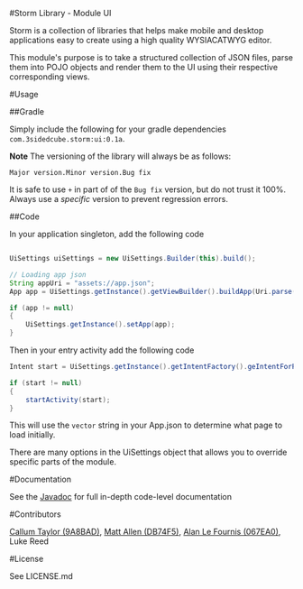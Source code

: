 #Storm Library - Module UI

Storm is a collection of libraries that helps make mobile and desktop applications easy to create using a high quality WYSIACATWYG editor.

This module's purpose is to take a structured collection of JSON files, parse them into POJO objects and render them to the UI using their respective corresponding views.

#Usage

##Gradle

Simply include the following for your gradle dependencies `com.3sidedcube.storm:ui:0.1a`.

**Note** The versioning of the library will always be as follows:

`Major version.Minor version.Bug fix`

It is safe to use `+` in part of of the `Bug fix` version, but do not trust it 100%. Always use a *specific* version to prevent regression errors.

##Code

In your application singleton, add the following code

```java

UiSettings uiSettings = new UiSettings.Builder(this).build();

// Loading app json
String appUri = "assets://app.json";
App app = UiSettings.getInstance().getViewBuilder().buildApp(Uri.parse(appUri));

if (app != null)
{
    UiSettings.getInstance().setApp(app);
}
```

Then in your entry activity add the following code

```java
Intent start = UiSettings.getInstance().getIntentFactory().geIntentForPageUri(this, Uri.parse(UiSettings.getInstance().getApp().getVector()));

if (start != null)
{
	startActivity(start);
}
```

This will use the `vector` string in your App.json to determine what page to load initially.

There are many options in the UiSettings object that allows you to override specific parts of the module.

#Documentation

See the [Javadoc](http://3sidedcube.github.io/Android-LightningUi/) for full in-depth code-level documentation

#Contributors

[Callum Taylor (9A8BAD)](http://keybase.io/scruffyfox), [Matt Allen (DB74F5)](https://keybase.io/mallen), [Alan Le Fournis (067EA0)](https://keybase.io/alan3sc), Luke Reed

#License

See LICENSE.md
